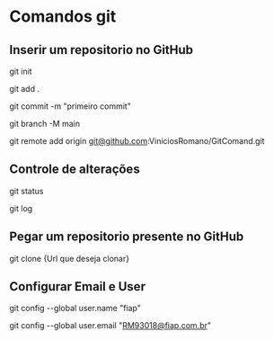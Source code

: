 # Comandos git

## Inserir um repositorio no GitHub
git init

git add .

git commit -m "primeiro commit"

git branch -M main

git remote add origin git@github.com:ViniciosRomano/GitComand.git

## Controle de alterações
git status

git log

## Pegar um repositorio presente no GitHub
git clone {Url que deseja clonar}

## Configurar Email e User
git config --global user.name "fiap"

git config --global user.email "RM93018@fiap.com.br"

